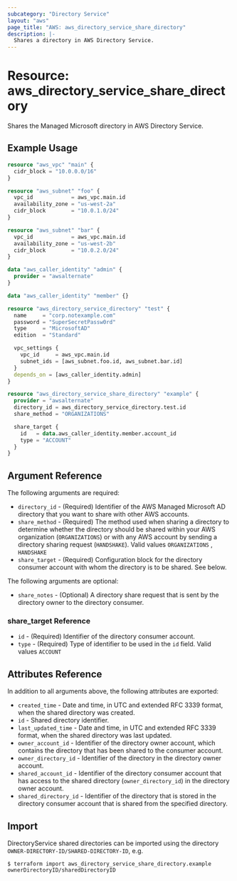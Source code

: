 ```yaml
---
subcategory: "Directory Service"
layout: "aws"
page_title: "AWS: aws_directory_service_share_directory"
description: |-
  Shares a directory in AWS Directory Service.
---
```


# Resource: aws_directory_service_share_directory

Shares the Managed Microsoft directory in AWS Directory Service.

## Example Usage

```terraform
resource "aws_vpc" "main" {
  cidr_block = "10.0.0.0/16"
}

resource "aws_subnet" "foo" {
  vpc_id            = aws_vpc.main.id
  availability_zone = "us-west-2a"
  cidr_block        = "10.0.1.0/24"
}

resource "aws_subnet" "bar" {
  vpc_id            = aws_vpc.main.id
  availability_zone = "us-west-2b"
  cidr_block        = "10.0.2.0/24"
}

data "aws_caller_identity" "admin" {
  provider = "awsalternate"
}

data "aws_caller_identity" "member" {}

resource "aws_directory_service_directory" "test" {
  name     = "corp.notexample.com"
  password = "SuperSecretPassw0rd"
  type     = "MicrosoftAD"
  edition  = "Standard"

  vpc_settings {
    vpc_id     = aws_vpc.main.id
    subnet_ids = [aws_subnet.foo.id, aws_subnet.bar.id]
  }
  depends_on = [aws_caller_identity.admin]
}

resource "aws_directory_service_share_directory" "example" {
  provider = "awsalternate"
  directory_id = aws_directory_service_directory.test.id
  share_method = "ORGANIZATIONS"

  share_target {
    id   = data.aws_caller_identity.member.account_id
    type = "ACCOUNT"
  }
}
```

## Argument Reference

The following arguments are required:

* `directory_id` - (Required) Identifier of the AWS Managed Microsoft AD directory that you want to share with other AWS accounts.
* `share_method` - (Required) The method used when sharing a directory to determine whether the directory should be shared within your AWS organization (`ORGANIZATIONS`) or with any AWS account by sending a directory sharing request (`HANDSHAKE`). Valid values `ORGANIZATIONS` , `HANDSHAKE`
* `share_target` - (Required) Configuration block for the directory consumer account with whom the directory is to be shared. See below.

The following arguments are optional:

* `share_notes` - (Optional) A directory share request that is sent by the directory owner to the directory consumer.

### share_target Reference

* `id` - (Required) Identifier of the directory consumer account.
* `type` - (Required) Type of identifier to be used in the `id` field. Valid values `ACCOUNT`

## Attributes Reference

In addition to all arguments above, the following attributes are exported:

* `created_time` - Date and time, in UTC and extended RFC 3339 format, when the shared directory was created.
* `id` - Shared directory identifier.
* `last_updated_time` - Date and time, in UTC and extended RFC 3339 format, when the shared directory was last updated.
* `owner_account_id` - Identifier of the directory owner account, which contains the directory that has been shared to the consumer account.
* `owner_directory_id` - Identifier of the directory in the directory owner account.
* `shared_account_id` - Identifier of the directory consumer account that has access to the shared directory (`owner_directory_id`) in the directory owner account.
* `shared_directory_id` - Identifier of the directory that is stored in the directory consumer account that is shared from the specified directory.

## Import

DirectoryService shared directories can be imported using the directory `OWNER-DIRECTORY-ID/SHARED-DIRECTORY-ID`, e.g.

```
$ terraform import aws_directory_service_share_directory.example ownerDirectoryID/sharedDirectoryID
```
